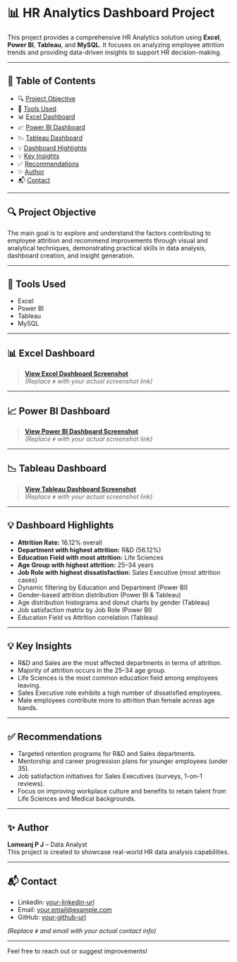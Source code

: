 # 📊 HR Analytics Dashboard Project

This project provides a comprehensive HR Analytics solution using **Excel**, **Power BI**, **Tableau**, and **MySQL**. It focuses on analyzing employee attrition trends and providing data-driven insights to support HR decision-making.

---

## 📂 Table of Contents

- 🔍 [Project Objective](#-project-objective)  
- 🧰 [Tools Used](#-tools-used)  
- 📊 [Excel Dashboard](#-excel-dashboard)  
- 📈 [Power BI Dashboard](#-power-bi-dashboard)  
- 📉 [Tableau Dashboard](#-tableau-dashboard)  
- 💡 [Dashboard Highlights](#-dashboard-highlights)  
- 💡 [Key Insights](#-key-insights)  
- ✅ [Recommendations](#-recommendations)  
- ✨ [Author](#-author)  
- 📬 [Contact](#-contact)  

---

## 🔍 Project Objective

The main goal is to explore and understand the factors contributing to employee attrition and recommend improvements through visual and analytical techniques, demonstrating practical skills in data analysis, dashboard creation, and insight generation.

---

## 🧰 Tools Used

- Excel  
- Power BI  
- Tableau  
- MySQL

---

## 📊 Excel Dashboard

> **[View Excel Dashboard Screenshot](![Excel](https://github.com/user-attachments/assets/2d4423ab-04b7-410b-a406-bac56661c4eb))**  
*(Replace `#` with your actual screenshot link)*

---

## 📈 Power BI Dashboard

> **[View Power BI Dashboard Screenshot](#)**  
*(Replace `#` with your actual screenshot link)*

---

## 📉 Tableau Dashboard

> **[View Tableau Dashboard Screenshot](#)**  
*(Replace `#` with your actual screenshot link)*

---

## 💡 Dashboard Highlights

- **Attrition Rate:** 16.12% overall  
- **Department with highest attrition:** R&D (56.12%)  
- **Education Field with most attrition:** Life Sciences  
- **Age Group with highest attrition:** 25–34 years  
- **Job Role with highest dissatisfaction:** Sales Executive (most attrition cases)  
- Dynamic filtering by Education and Department (Power BI)  
- Gender-based attrition distribution (Power BI & Tableau)  
- Age distribution histograms and donut charts by gender (Tableau)  
- Job satisfaction matrix by Job Role (Power BI)  
- Education Field vs Attrition correlation (Tableau)  

---

## 💡 Key Insights

- R&D and Sales are the most affected departments in terms of attrition.  
- Majority of attrition occurs in the 25–34 age group.  
- Life Sciences is the most common education field among employees leaving.  
- Sales Executive role exhibits a high number of dissatisfied employees.  
- Male employees contribute more to attrition than female across age bands.  

---

## ✅ Recommendations

- Targeted retention programs for R&D and Sales departments.  
- Mentorship and career progression plans for younger employees (under 35).  
- Job satisfaction initiatives for Sales Executives (surveys, 1-on-1 reviews).  
- Focus on improving workplace culture and benefits to retain talent from Life Sciences and Medical backgrounds.  

---

## ✨ Author

**Lomoanj P J** – Data Analyst  
This project is created to showcase real-world HR data analysis capabilities.

---

## 📬 Contact

- LinkedIn: [your-linkedin-url](#)  
- Email: your.email@example.com  
- GitHub: [your-github-url](#)  

*(Replace `#` and email with your actual contact info)*

---

Feel free to reach out or suggest improvements!


